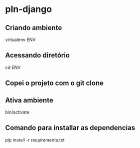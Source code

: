 # pln-django

## Criando ambiente 

virtualenv ENV

## Acessando diretório

cd ENV

## Copei o projeto com o git clone

## Ativa ambiente

bin/activate

## Comando para installar as dependencias

pip install -r requirements.txt


